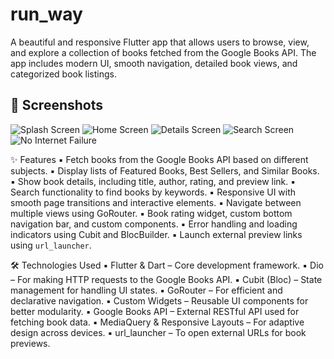 # run_way
A beautiful and responsive Flutter app that allows users to browse, view, and explore a collection of books fetched from the Google Books API.
The app includes modern UI, smooth navigation, detailed book views, and categorized book listings.
## 📸 Screenshots

![Splash Screen](screenshots/Screenshot_20251001_073010.png)
![Home Screen](screenshots/Screenshot_20251001_073022.png)
![Details  Screen](screenshots/Screenshot_20251001_073045.png)
![Search Screen](screenshots/Screenshot_20251001_073110.png)
![No Internet Failure](screenshots/Screenshot_20251001_073144.png)

✨ Features
▪️ Fetch books from the Google Books API based on different subjects.
▪️ Display lists of Featured Books, Best Sellers, and Similar Books.
▪️ Show book details, including title, author, rating, and preview link.
▪️ Search functionality to find books by keywords.
▪️ Responsive UI with smooth page transitions and interactive elements.
▪️ Navigate between multiple views using GoRouter.
▪️ Book rating widget, custom bottom navigation bar, and custom components.
▪️ Error handling and loading indicators using Cubit and BlocBuilder.
▪️ Launch external preview links using `url_launcher`.



🛠️ Technologies Used
▪️ Flutter & Dart – Core development framework.
▪️ Dio – For making HTTP requests to the Google Books API.
▪️ Cubit (Bloc) – State management for handling UI states.
▪️ GoRouter – For efficient and declarative navigation.
▪️ Custom Widgets – Reusable UI components for better modularity.
▪️ Google Books API – External RESTful API used for fetching book data.
▪️ MediaQuery & Responsive Layouts – For adaptive design across devices.
▪️ url_launcher – To open external URLs for book previews.

